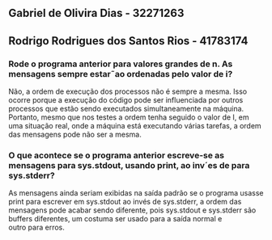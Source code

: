 ## Gabriel de Olivira Dias - 32271263
## Rodrigo Rodrigues dos Santos Rios - 41783174

### Rode o programa anterior para valores grandes de n. As mensagens sempre estar˜ao ordenadas pelo valor de i?

Não, a ordem de execução dos processos não é sempre a mesma. Isso ocorre porque a execução do código pode ser influenciada por outros processos que estão sendo executados simultaneamente na máquina. Portanto, mesmo que nos testes a ordem tenha seguido o valor de I, em uma situação real, onde a máquina está executando várias tarefas, a ordem das mensagens pode não ser a mesma.


### O que acontece se o programa anterior escreve-se as mensagens para sys.stdout, usando print, ao inv´es de para sys.stderr?

As mensagens ainda seriam exibidas na saída padrão se o programa usasse print para escrever em sys.stdout ao invés de sys.stderr, a ordem das mensagens pode acabar sendo diferente, pois sys.stdout e sys.stderr são buffers diferentes, um costuma ser usado para a saída normal e outro para erros.